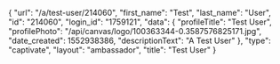 {
    "url": "\/a\/test-user\/214060",
    "first_name": "Test",
    "last_name": "User",
    "id": "214060",
    "login_id": "1759121",
    "data": {
        "profileTitle": "Test User",
        "profilePhoto": "\/api\/canvas\/logo\/100363344-0.3587576825171.jpg",
        "date_created": 1552938386,
        "descriptionText": "A Test User"
    },
    "type": "captivate",
    "layout": "ambassador",
    "title": "Test User"
}